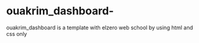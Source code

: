 # ouakrim_dashboard-
ouakrim_dashboard  is a template with elzero web school by using html and css only

